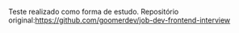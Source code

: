 Teste realizado como forma de estudo.
Repositório original:https://github.com/goomerdev/job-dev-frontend-interview